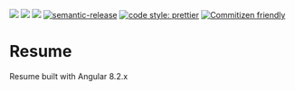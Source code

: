 ![](https://github.com/talha0113/talha0113.github.io/workflows/commit-lint/badge.svg)
![](https://github.com/talha0113/talha0113.github.io/workflows/build/badge.svg)
![](https://github.com/talha0113/talha0113.github.io/workflows/release/badge.svg)
[![semantic-release](https://img.shields.io/badge/%20%20%F0%9F%93%A6%F0%9F%9A%80-semantic--release-e10079.svg)](https://github.com/semantic-release/semantic-release)
[![code style: prettier](https://img.shields.io/badge/code_style-prettier-ff69b4.svg)](https://github.com/prettier/prettier)
[![Commitizen friendly](https://img.shields.io/badge/commitizen-friendly-brightgreen.svg)](http://commitizen.github.io/cz-cli/)

# Resume

Resume built with Angular 8.2.x
